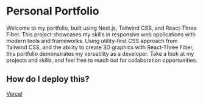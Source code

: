 # Personal Portfolio

Welcome to my portfolio, built using Next.js, Tailwind CSS, and React-Three Fiber. This project showcases my skills in responsive web applications with modern tools and frameworks. Using utility-first CSS approach from Tailwind CSS, and the ability to create 3D graphics with React-Three Fiber, this portfolio demonstrates my versatility as a developer. Take a look at my projects and skills, and feel free to reach out for collaboration opportunities.

## How do I deploy this?

[Vercel](https://create.t3.gg/en/deployment/vercel)
